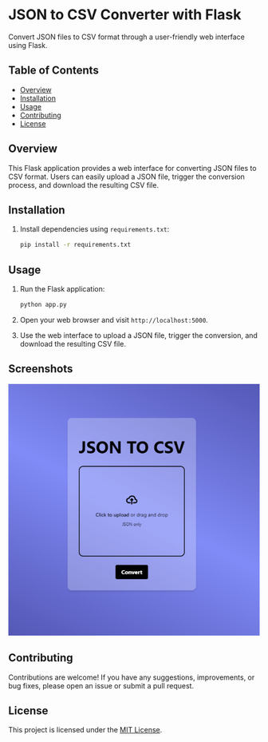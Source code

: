 # JSON to CSV Converter with Flask

Convert JSON files to CSV format through a user-friendly web interface using Flask.

## Table of Contents
- [Overview](#overview)
- [Installation](#installation)
- [Usage](#usage)
- [Contributing](#contributing)
- [License](#license)

## Overview

This Flask application provides a web interface for converting JSON files to CSV format. Users can easily upload a JSON file, trigger the conversion process, and download the resulting CSV file.

## Installation


1. Install dependencies using `requirements.txt`:
    ```bash
    pip install -r requirements.txt
    ```

## Usage

1. Run the Flask application:
    ```bash
    python app.py
    ```

2. Open your web browser and visit `http://localhost:5000`.

3. Use the web interface to upload a JSON file, trigger the conversion, and download the resulting CSV file.

## Screenshots

![App Screenshot](./Screenshot.png)

## Contributing

Contributions are welcome! If you have any suggestions, improvements, or bug fixes, please open an issue or submit a pull request.

## License

This project is licensed under the [MIT License](https://github.com/VishalRMahajan/StrokeOfMidnight/blob/main/LICENSE).
